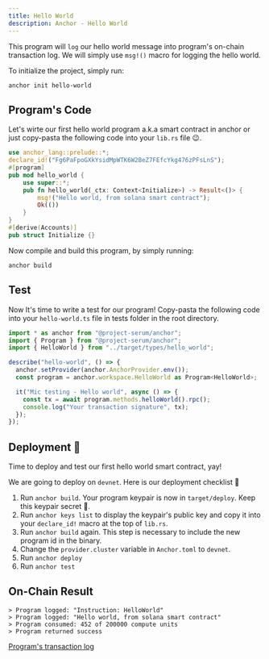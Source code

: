 ```yaml
---
title: Hello World
description: Anchor - Hello World
---
```


This program will `log` our hello world message into program's on-chain transaction log. We will simply use `msg!()` macro for logging the hello world.

To initialize the project, simply run:
```shell
anchor init hello-world
```
## Program's Code
Let's wirte our first hello world program a.k.a smart contract in anchor or just copy-pasta the following code into your `lib.rs` file 😉.
```rust
use anchor_lang::prelude::*;
declare_id!("Fg6PaFpoGXkYsidMpWTK6W2BeZ7FEfcYkg476zPFsLnS");
#[program]
pub mod hello_world {
    use super::*;
    pub fn hello_world(_ctx: Context<Initialize>) -> Result<()> {
        msg!("Hello world, from solana smart contract");
        Ok(())
    }
}
#[derive(Accounts)]
pub struct Initialize {}

```
Now compile and build this program, by simply running:
```shell
anchor build
```
## Test
Now It's time to write a test for our program! Copy-pasta the following code into your `hello-world.ts` file in tests folder in the root directory.
```typescript
import * as anchor from "@project-serum/anchor";
import { Program } from "@project-serum/anchor";
import { HelloWorld } from "../target/types/hello_world";

describe("hello-world", () => {
  anchor.setProvider(anchor.AnchorProvider.env());
  const program = anchor.workspace.HelloWorld as Program<HelloWorld>;

  it("Mic testing - Hello world", async () => {
    const tx = await program.methods.helloWorld().rpc();
    console.log("Your transaction signature", tx);
  });
});
```

## Deployment 🎉
Time to deploy and test our first hello world smart contract, yay! 

We are going to deploy on `devnet`. Here is our deployment checklist 🚀

1. Run `anchor build`. Your program keypair is now in `target/deploy`. Keep this keypair secret 🤫.
2. Run `anchor keys list` to display the keypair's public key and copy it into your `declare_id!` macro at the top of `lib.rs`.
3. Run `anchor build` again. This step is necessary to include the new program id in the binary.
4. Change the `provider.cluster` variable in `Anchor.toml` to `devnet`.
5. Run `anchor deploy`
6. Run `anchor test`

## On-Chain Result
```shell
> Program logged: "Instruction: HelloWorld"
> Program logged: "Hello world, from solana smart contract"
> Program consumed: 452 of 200000 compute units
> Program returned success
```

[Program's transaction log](https://explorer.solana.com/tx/2ojq4hG1fUJqxw4t4qBkbW2WFPyxoj2FkVvTuTvguVFLCwFgxTfJdAanhgQjLpNpuP7p1Hsy6E4f2G7u9ZZn9goB?cluster=devnet#ix-1)